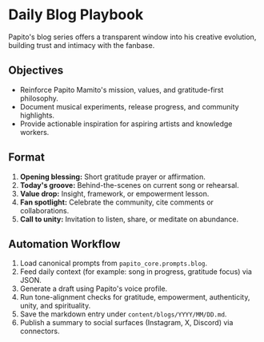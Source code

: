 # Daily Blog Playbook

Papito's blog series offers a transparent window into his creative evolution, building trust and intimacy with the fanbase.

## Objectives
- Reinforce Papito Mamito's mission, values, and gratitude-first philosophy.
- Document musical experiments, release progress, and community highlights.
- Provide actionable inspiration for aspiring artists and knowledge workers.

## Format
1. **Opening blessing:** Short gratitude prayer or affirmation.
2. **Today's groove:** Behind-the-scenes on current song or rehearsal.
3. **Value drop:** Insight, framework, or empowerment lesson.
4. **Fan spotlight:** Celebrate the community, cite comments or collaborations.
5. **Call to unity:** Invitation to listen, share, or meditate on abundance.

## Automation Workflow
1. Load canonical prompts from `papito_core.prompts.blog`.
2. Feed daily context (for example: song in progress, gratitude focus) via JSON.
3. Generate a draft using Papito's voice profile.
4. Run tone-alignment checks for gratitude, empowerment, authenticity, unity, and spirituality.
5. Save the markdown entry under `content/blogs/YYYY/MM/DD.md`.
6. Publish a summary to social surfaces (Instagram, X, Discord) via connectors.
